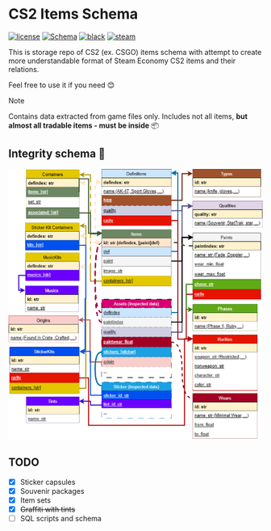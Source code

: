 # CS2 Items Schema

[![license](https://img.shields.io/github/license/somespecialone/cs2-items-schema)](https://github.com/somespecialone/cs2-items-schema/blob/master/LICENSE)
[![Schema](https://github.com/somespecialone/cs2-items-schema/actions/workflows/schema.yml/badge.svg)](https://github.com/somespecialone/cs2-items-schema/actions/workflows/schema.yml)
[![black](https://img.shields.io/badge/code%20style-black-000000.svg)](https://github.com/psf/black)
[![steam](https://shields.io/badge/steam-1b2838?logo=steam)](https://store.steampowered.com/)

This is storage repo of CS2 (ex. CSGO) items schema with attempt to create more understandable format 
of Steam Economy CS2 items and their relations.

Feel free to use it if you need 😊

> [!NOTE]
> Contains data extracted from game files only.
> Includes not all items, **but almost all tradable items - must be inside** 📦

## Integrity schema 🧾

![integrity schema](integrity.png)

## TODO

- [x] Sticker capsules
- [x] Souvenir packages
- [x] Item sets
- [x] ~~Graffiti with tints~~
- [ ] SQL scripts and schema
